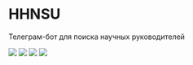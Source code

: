 # HHNSU
Телеграм-бот для поиска научных руководителей

![](https://img.shields.io/badge/python-v.3.8+-orange)   ![](https://img.shields.io/badge/-python_telegram_bot-ff69b4) ![](https://img.shields.io/badge/-postgresql-4788ff) ![](https://img.shields.io/badge/-docker-837aff) 
